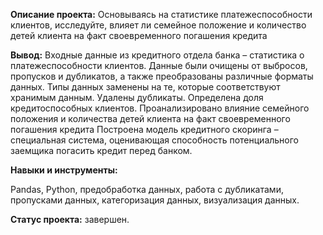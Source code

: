 **Описание проекта:**
Основываясь на статистике платежеспособности клиентов, исследуйте, влияет ли семейное положение и количество детей клиента на факт своевременного погашения кредита

**Вывод:**
Входные данные из кредитного отдела банка – статистика о платежеспособности клиентов. Данные были очищены от выбросов, пропусков и дубликатов, а также преобразованы различные форматы данных. Типы данных заменены на те, которые соответствуют хранимым данным. Удалены дубликаты. Определена доля кредитоспособных клиентов. Проанализировано влияние семейного положения и количества детей клиента на факт своевременного погашения кредита Построена модель кредитного скоринга – специальная система, оценивающая способность потенциального заемщика погасить кредит перед банком.

**Навыки и инструменты:**

Pandas, Python, предобработка данных, работа с дубликатами, пропусками данных, категоризация данных, визуализация данных.

**Статус проекта:** завершен.

